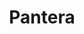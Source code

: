---
title: "Pantera"
summary: "Pantera is an American heavy metal band from Arlington, Texas, formed in 1981, and currently composed of vocalist Phil Anselmo, bassist Rex Brown, and touring musicians Zakk Wylde and Charlie Benante. The group's best-known lineup consisted of the Abbott brothers , along with Brown and Anselmo, who joined in 1982 and 1986 respectively. In addition to their development and popularization of the groove metal subgenre, Pantera is credited for being part of the second wave of thrash metal scene from the late 1980s to early-to-mid 1990s. Pantera is regarded as one of the most successful and influential bands in heavy metal history, having sold around 20 million records worldwide and having received four Grammy nominations.Having started as a glam metal band, Pantera released three albums in the mid-1980s with lead vocalist Terry Glaze , with little success. Looking for a new and heavier sound, Pantera recruited Anselmo in 1986 and released Power Metal in 1988. They secured a record deal with major label Atco the following year. Their fifth album , 1990's Cowboys from Hell, popularized the groove metal genre, while its 1992 follow-up Vulgar Display of Power achieved an even heavier sound and increased their popularity. The subsequent seventh studio album Far Beyond Driven debuted at number one on the Billboard 200.Tensions began to surface among the band members when Anselmo, reeling from severe back problems brought on by years of intense on-stage performances, began growing distant from his bandmates in 1995, eventually becoming addicted to heroin as a result of his pain issues . These tensions resulted in the recording sessions for The Great Southern Trendkill being held separately. The ongoing tension lasted for another seven years, during which only one studio album, Reinventing the Steel , was recorded. Pantera went on hiatus in 2001 but lingering disputes led to the band breaking up in 2003. The Abbott brothers went on to form Damageplan while Anselmo continued to work on several side projects, including Down, which Brown joined as well.
On December 8, 2004, Dimebag Darrell was shot and killed on stage by a mentally unstable fan during a Damageplan concert in Columbus, Ohio. Vinnie Paul went on to form Hellyeah after his brother's death, and died of heart failure in 2018, leaving Brown and Anselmo as the only surviving members of the band's best-known lineup. In July 2022, it was announced that Brown and Anselmo were reuniting in 2023 for Pantera's first tour in 22 years, with Zakk Wylde and Charlie Benante filling in for the Abbott brothers on guitar and drums, respectively. The new lineup played its first show in 21 years at the Hell and Heaven festival in Mexico on December 2, 2022, and the band's reunion tour will continue into 2024."
image: "pantera.jpg"
apple_music_artist_url: "None"
wikipedia_url: "https://en.wikipedia.org/wiki/Pantera"
---